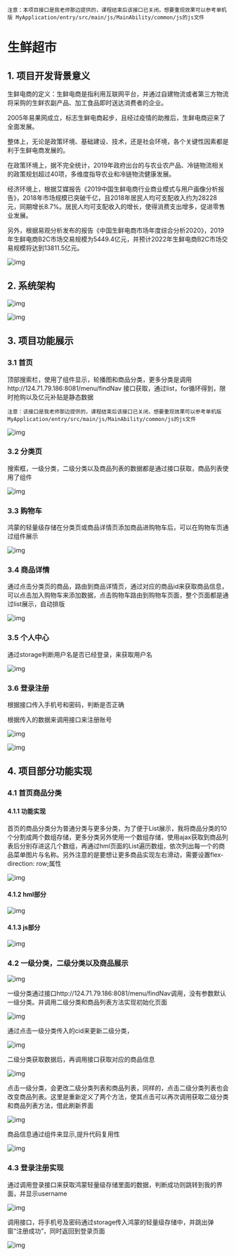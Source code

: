  `注意：本项目接口是我老师那边提供的，课程结束后该接口已关闭，想要重现效果可以参考单机版 MyApplication/entry/src/main/js/MainAbility/common/js的js文件`

# 生鲜超市

## 1. 项目开发背景意义

 生鲜电商的定义：生鲜电商是指利用互联网平台，并通过自建物流或者第三方物流将采购的生鲜农副产品、加工食品即时送达消费者的企业。

 2005年易果网成立，标志生鲜电商起步，且经过疫情的助推后，生鲜电商迎来了全面发展。

 整体上，无论是政策环境、基础建设、技术，还是社会环境，各个关键性因素都是利于生鲜电商发展的。

 在政策环境上，据不完全统计，2019年政府出台的与农业农产品、冷链物流相关的政策规划超过40项，多维度指导农业和冷链物流健康发展。

 经济环境上，根据艾媒报告《2019中国生鲜电商行业商业模式与用户画像分析报告》，2018年市场规模已突破千亿，且2018年居民人均可支配收入约为28228元，同期增长8.7%。居民人均可支配收入的增长，使得消费支出增多，促进零售业发展。

 另外，根据易观分析发布的报告《中国生鲜电商市场年度综合分析2020》，2019年生鲜电商B2C市场交易规模为5449.4亿元，并预计2022年生鲜电商B2C市场交易规模将达到13811.5亿元。

![img](README.assets/clip_image002.jpg)

 



## 2. 系统架构

![img](README.assets/clip_image004.jpg)

 

![img](README.assets/clip_image006.jpg)

 



## 3. 项目功能展示

### 3.1 首页

顶部搜索栏，使用了组件显示，轮播图和商品分类，更多分类是调用http://124.71.79.186:8081/menu/findNav 接口获取，通过list，for循环得到，限时抢购以及亿元补贴是静态数据

`注意：该接口是我老师那边提供的，课程结束后该接口已关闭，想要重现效果可以参考单机版 MyApplication/entry/src/main/js/MainAbility/common/js的js文件`

![img](README.assets/clip_image008.jpg)



### 3.2 分类页

搜索框，一级分类，二级分类以及商品列表的数据都是通过接口获取，商品列表使用了组件

![img](README.assets/clip_image010.jpg)



### 3.3 购物车

鸿蒙的轻量级存储在分类页或商品详情页添加商品进购物车后，可以在购物车页通过组件展示

 

![img](README.assets/clip_image012.jpg)

### 3.4 商品详情

通过点击分类页的商品，路由到商品详情页，通过对应的商品id来获取商品信息，可以点击加入购物车来添加数据，点击购物车路由到购物车页面，整个页面都是通过list展示，自动排版

![img](README.assets/clip_image014.jpg)



### 3.5 个人中心

通过storage判断用户名是否已经登录，来获取用户名

![img](README.assets/clip_image016.jpg)



### 3.6 登录注册

根据接口传入手机号和密码，判断是否正确

根据传入的数据来调用接口来注册账号

![img](README.assets/clip_image018.jpg)


![img](README.assets/clip_image021.jpg)



## 4. 项目部分功能实现

### 4.1 首页商品分类

#### 4.1.1 功能实现

首页的商品分类分为普通分类与更多分类，为了便于List展示，我将商品分类的10个分割成两个数组存储，更多分类另外使用一个数组存储，使用ajax获取到商品列表后分别存进这几个数组，再通过hml页面的List遍历数组，依次列出每一个的商品菜单图片与名称。另外注意的是要想让更多商品实现左右滑动，需要设置flex-direction: row;属性

![img](README.assets/clip_image023.jpg)



#### 4.1.2 hml部分

![img](README.assets/clip_image025.jpg)



#### 4.1.3 js部分

![img](README.assets/clip_image027.jpg)

### 4.2 一级分类，二级分类以及商品展示

 

![img](README.assets/clip_image029.jpg)



一级分类通过接口http://124.71.79.186:8081/menu/findNav调用，没有参数默认一级分类。并调用二级分类和商品列表方法实现初始化页面

![img](README.assets/clip_image031.jpg)

通过点击一级分类传入的cid来更新二级分类，

![img](README.assets/clip_image033.jpg)

二级分类获取数据后，再调用接口获取对应的商品信息

![img](README.assets/clip_image035.jpg)

点击一级分类，会更改二级分类列表和商品列表，同样的，点击二级分类列表也会改变商品列表。这里是重新定义了两个方法，使其点击可以再次调用获取二级分类和商品列表方法，借此刷新界面

![img](README.assets/clip_image037.jpg)

商品信息通过组件来显示,提升代码复用性

![img](README.assets/clip_image039.jpg)



### 4.3 登录注册实现

通过调用登录接口来获取鸿蒙轻量级存储里面的数据，判断成功则跳转到我的界面，并显示username

![img](README.assets/clip_image041.jpg)

调用接口，将手机号及密码通过storage传入鸿蒙的轻量级存储中，并跳出弹窗“注册成功”，同时返回到登录页面

![img](README.assets/clip_image043.jpg)

